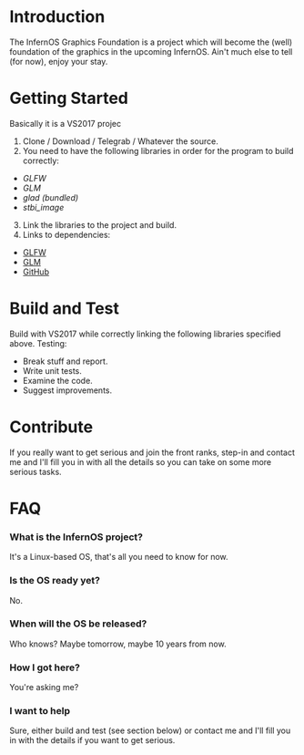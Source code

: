 # Introduction
The InfernOS Graphics Foundation is a project which will become the (well) foundation of the graphics in the upcoming InfernOS.
Ain't much else to tell (for now), enjoy your stay.

# Getting Started
Basically it is a VS2017 projec
1.	Clone / Download / Telegrab / Whatever the source.
2.	You need to have the following libraries in order for the program to build correctly:
  * *GLFW*
  * *GLM*
  * *glad (bundled)*
  * *stbi_image*
3.	Link the libraries to the project and build.
4.	Links to dependencies:
 * [GLFW](http://www.glfw.org/)
 * [GLM](http://glm.g-truc.net/0.9.8/index.html)
 * [GitHub](https://github.com/)

# Build and Test
Build with VS2017 while correctly linking the following libraries specified above.
Testing:
* Break stuff and report.
* Write unit tests.
* Examine the code.
* Suggest improvements.

# Contribute
If you really want to get serious and join the front ranks, step-in and contact me
and I'll fill you in with all the details so you can take on some more serious tasks.

# FAQ
### What is the InfernOS project?
It's a Linux-based OS, that's all you need to know for now.

### Is the OS ready yet?
No.

### When will the OS be released?
Who knows? Maybe tomorrow, maybe 10 years from now.

### How I got here?
You're asking me?

### I want to help
Sure, either build and test (see section below) or
contact me and I'll fill you in with the details if you
want to get serious.

